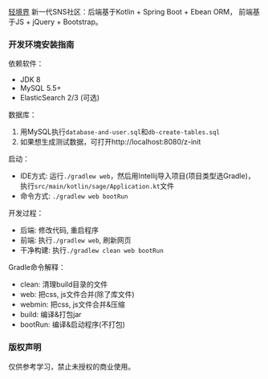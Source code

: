 [轻境界](https://www.qingjingjie.com/) 新一代SNS社区：后端基于Kotlin + Spring Boot + Ebean ORM， 前端基于JS + jQuery + Bootstrap。

### 开发环境安装指南

依赖软件：

- JDK 8
- MySQL 5.5+
- ElasticSearch 2/3 (可选)

数据库：

1. 用MySQL执行`database-and-user.sql`和`db-create-tables.sql`
2. 如果想生成测试数据，可打开http://localhost:8080/z-init

启动：

- IDE方式: 运行`./gradlew web`，然后用Intellij导入项目(项目类型选Gradle)，执行`src/main/kotlin/sage/Application.kt`文件
- 命令方式: `./gradlew web bootRun`

开发过程：

- 后端: 修改代码, 重启程序
- 前端: 执行`./gradlew web`, 刷新网页
- 干净构建: 执行`./gradlew clean web bootRun`

Gradle命令解释：

- clean: 清理build目录的文件
- web: 把css, js文件合并(除了库文件)
- webmin: 把css, js文件合并&压缩
- build: 编译&打包jar
- bootRun: 编译&启动程序(不打包)

### 版权声明

仅供参考学习，禁止未授权的商业使用。